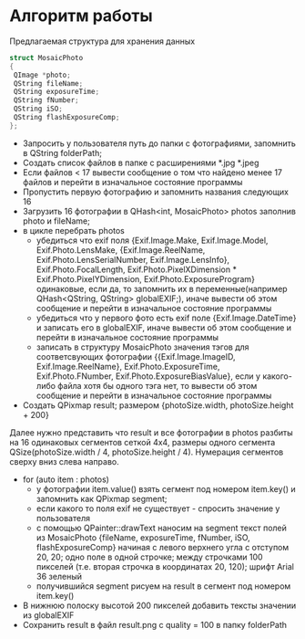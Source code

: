 # Алгоритм работы
Предлагаемая структура для хранения данных
```c++
struct MosaicPhoto
{
 QImage *photo;
 QString fileName;
 QString exposureTime;
 QString fNumber;
 QString iSO;
 QString flashExposureComp;
};
```

  * Запросить у пользователя путь до папки с фотографиями, запомнить в QString folderPath;
  * Создать список файлов в папке с расширениями *.jpg *.jpeg
  * Если файлов < 17 вывести сообщение о том что найдено менее 17 файлов и перейти в изначальное состояние программы
  * Пропустить первую фотографию и запомнить названия следующих 16
  * Загрузить 16 фотографии в QHash<int, MosaicPhoto> photos заполнив photo и fileName;
  * в цикле перебрать photos
    * убедиться что exif поля {Exif.Image.Make, Exif.Image.Model, Exif.Photo.LensMake, {Exif.Image.ReelName, Exif.Photo.LensSerialNumber, Exif.Image.LensInfo}, Exif.Photo.FocalLength, Exif.Photo.PixelXDimension * Exif.Photo.PixelYDimension, Exif.Photo.ExposureProgram} одинаковые, если да, то запомнить их в переменные(например QHash<QString, QString> globalEXIF;), иначе вывести об этом сообщение и перейти в изначальное состояние программы
    * убедиться что у первого фото есть exif поле {Exif.Image.DateTime} и записать его в globalEXIF, иначе вывести об этом сообщение и перейти в изначальное состояние программы
    * записать в структуру MosaicPhoto значения тэгов для соответсвующих фотографии {{Exif.Image.ImageID, Exif.Image.ReelName}, Exif.Photo.ExposureTime, Exif.Photo.FNumber, Exif.Photo.ExposureBiasValue}, если у какого-либо файла хотя бы одного тэга нет, то вывести об этом сообщение и перейти в изначальное состояние программы
  * Создать QPixmap result; размером {photoSize.width, photoSize.height + 200}

Далее нужно представить что result и все фотографии в photos разбиты на 16 одинаковых сегментов сеткой 4х4, размеры одного сегмента QSize(photoSize.width / 4, photoSize.height / 4).
  Нумерация сегментов сверху вниз слева направо.
  * for (auto item : photos)
    * у фотографии item.value() взять сегмент под номером item.key() и запомнить как QPixmap segment;
    * если какого то поля exif не существует - спросить значение у пользователя
    * с помощью QPainter::drawText наносим на segment текст полей из MosaicPhoto {fileName, exposureTime, fNumber, iSO, flashExposureComp} начиная с левого верхнего угла с отступом 20, 20; одно поле в одной строчке; между строчками 100 пикселей (т.е. вторая строчка в координатах 20, 120); шрифт Arial 36 зеленый
    * получившийся segment рисуем на result в сегмент под номером item.key()
  * В нижнюю полоску высотой 200 пикселей добавить тексты значении из globalEXIF
  * Сохранить result в файл result.png с quality = 100 в папку folderPath
